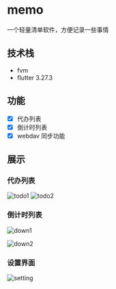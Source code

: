# memo

一个轻量清单软件，方便记录一些事情

## 技术栈

- fvm
- flutter 3.27.3

## 功能

- [x] 代办列表
- [x] 倒计时列表
- [x] webdav 同步功能

## 展示

### 代办列表

![todo1](docs/imgs/todo1.png)
![todo2](docs/imgs/todo1.png)

### 倒计时列表

![down1](docs/imgs/down1.png)

![down2](docs/imgs/down2.png)

### 设置界面

![setting](docs/imgs/setting.png)
